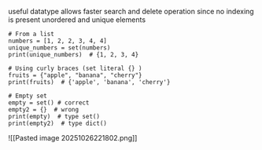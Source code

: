 useful datatype allows faster search and delete operation since no indexing is present
unordered and unique elements
```
# From a list
numbers = [1, 2, 2, 3, 4, 4]
unique_numbers = set(numbers)
print(unique_numbers)  # {1, 2, 3, 4}

# Using curly braces (set literal {} )
fruits = {"apple", "banana", "cherry"}
print(fruits)  # {'apple', 'banana', 'cherry'}

# Empty set
empty = set() # correct
empty2 = {}  # wrong
print(empty)  # type set() 
print(empty2)  # type dict()

```

![[Pasted image 20251026221802.png]]